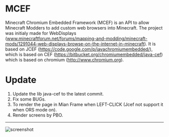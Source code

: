 # MCEF
Minecraft Chromium Embedded Framework (MCEF) is an API to allow Minecraft Modders to add custom web browsers into Minecraft.
The project was initialy made for WebDisplays (www.minecraftforum.net/forums/mapping-and-modding/minecraft-mods/1291044-web-displays-browse-on-the-internet-in-minecraft).
It is based on JCEF (https://code.google.com/p/javachromiumembedded/), which is based on CEF (https://bitbucket.org/chromiumembedded/java-cef) which is based on chromium (http://www.chromium.org).

# Update
1. Update the lib java-cef to the latest commit.
2. Fix some BUGs.
3. To render the page in Mian Frame when LEFT-CLICK (Jcef not support it when ORS mode on).
4. Render screens by PBO.


----
![screenshot](https://gitee.com/nowandfuture/Pic/raw/master/img/20210529031311.jpg)



